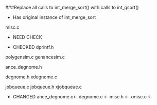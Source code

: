 ###Replace all calls to int_merge_sort() with calls to int_qsort()

- Has original instance of int_merge_sort

misc.c

- NEED CHECK

- CHECKED 
dprintf.h

polygensim.c
genancesim.c

ance_degnome.h

degnome.h
xdegnome.c

jobqueue.c
jobqueue.h
xjobqueue.c


- CHANGED
ance_degnome.c<-
degnome.c <-
misc.h <-
xmisc.c <-



